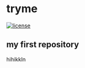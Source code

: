 # tryme
[![license](https://img.shields.io/badge/license-Apache%202.0-black)](https://github.com/danielhuppmann/lecture-spring-2024/blob/main/LICENSE)
## my first repository
hihikkln
